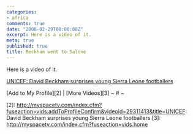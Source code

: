 ```yaml
---
categories:
- africa
comments: true
date: "2008-02-29T00:00:00Z"
excerpt: Here is a video of it. 
meta: true
published: true
title: Beckham went to Salone
---
```


Here is a video of it.  

[UNICEF: David Beckham surprises young Sierra Leone footballers][1]

 [1]: http://myspacetv.com/index.cfm?fuseaction=vids.individual&videoid=29311413

[Add to My Profile][2] | [More Videos][3] 
~ # ~

 [2]: http://myspacetv.com/index.cfm?fuseaction=vids.addToProfileConfirm&videoid=29311413&title=UNICEF: David Beckham surprises young Sierra Leone footballers
 [3]: http://myspacetv.com/index.cfm?fuseaction=vids.home